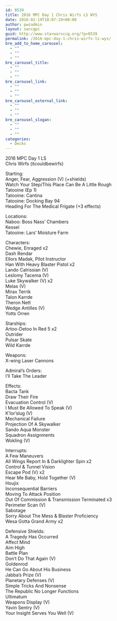 ```yaml
---
id: 8539
title: 2016 MPC Day 1 Chris Wirfs LS WYS
date: 2016-02-19T18:07:19+00:00
author: pwsadmin
layout: swccgpc
guid: http://www.starwarsccg.org/?p=8539
permalink: /2016-mpc-day-1-chris-wirfs-ls-wys/
bre_add_to_home_carousel:
  - ""
  - ""
  - ""
bre_carousel_title:
  - ""
  - ""
  - ""
bre_carousel_link:
  - ""
  - ""
  - ""
bre_carousel_external_link:
  - ""
  - ""
  - ""
bre_carousel_slogan:
  - ""
  - ""
  - ""
categories:
  - Decks
---
```

2016 MPC Day 1 LS  
Chris Wirfs (itcouldbewirfs)

Starting:  
Anger, Fear, Aggression (V) (+shields)  
Watch Your Step/This Place Can Be A Little Rough  
Tatooine (Ep 1)  
Tatooine: Cantina  
Tatooine: Docking Bay 94  
Heading For The Medical Frigate (+3 effects)

Locations:  
Naboo: Boss Nass&#8217; Chambers  
Kessel  
Tatooine: Lars&#8217; Moisture Farm

Characters:  
Chewie, Enraged x2  
Dash Rendar  
Ellors Madak, Pilot Instructor  
Han With Heavy Blaster Pistol x2  
Lando Calrissian (V)  
Leslomy Tacema (V)  
Luke Skywalker (V) x2  
Melas (V)  
Mirax Terrik  
Talon Karrde  
Theron Nett  
Wedge Antilles (V)  
Yotts Orren

Starships:  
Artoo-Detoo In Red 5 x2  
Outrider  
Pulsar Skate  
Wild Karrde

Weapons:  
X-wing Laser Cannons

Admiral&#8217;s Orders:  
I&#8217;ll Take The Leader

Effects:  
Bacta Tank  
Draw Their Fire  
Evacuation Control (V)  
I Must Be Allowed To Speak (V)  
K&#8217;lor&#8217;slug (V)  
Mechanical Failure  
Projection Of A Skywalker  
Sando Aqua Monster  
Squadron Assignments  
Wokling (V)

Interrupts:  
A Few Maneuvers  
All Wings Report In & Darklighter Spin x2  
Control & Tunnel Vision  
Escape Pod (V) x2  
Hear Me Baby, Hold Together (V)  
Houjix  
Inconsequential Barriers  
Moving To Attack Position  
Out Of Commission & Transmission Terminated x3  
Perimeter Scan (V)  
Sabotage  
Sorry About The Mess & Blaster Proficiency  
Wesa Gotta Grand Army x2

Defensive Shields:  
A Tragedy Has Occurred  
Affect Mind  
Aim High  
Battle Plan  
Don&#8217;t Do That Again (V)  
Goldenrod  
He Can Go About His Business  
Jabba&#8217;s Prize (V)  
Planetary Defenses (V)  
Simple Tricks And Nonsense  
The Republic No Longer Functions  
Ultimatum  
Weapons Display (V)  
Yavin Sentry (V)  
Your Insight Serves You Well (V)